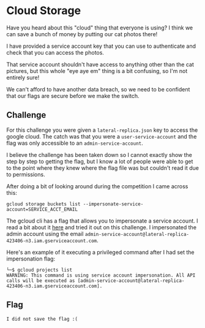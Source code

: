 # Cloud Storage

Have you heard about this "cloud" thing that everyone is using? I think we can save a bunch of money by putting our cat photos there!

I have provided a service account key that you can use to authenticate and check that you can access the photos.

That service account shouldn't have access to anything other than the cat pictures, but this whole "eye aye em" thing is a bit confusing, so I'm not entirely sure!

We can't afford to have another data breach, so we need to be confident that our flags are secure before we make the switch.

## Challenge

For this challenge you were given a `lateral-replica.json` key to access the google cloud. The catch was that you were a `user-service-account` and the flag was only accessible to an `admin-service-account`.

I believe the challenge has been taken down so I cannot exactly show the step by step to getting the flag, but I know a lot of people were able to get to the point where they knew where the flag file was but couldn't read it due to permissions.

After doing a bit of looking around during the competition I came across this:

```
gcloud storage buckets list --impersonate-service-account=SERVICE_ACCT_EMAIL
```

The gcloud cli has a flag that allows you to impersonate a service account. I read a bit about it [here](https://cloud.google.com/docs/authentication/use-service-account-impersonation) and tried it out on this challenge. I impersonated the admin account using the email `admin-service-account@lateral-replica-423406-n3.iam.gserviceaccount.com`.

Here's an example of it executing a privileged command after I had set the impersonation flag:
```
└─$ gcloud projects list
WARNING: This command is using service account impersonation. All API calls will be executed as [admin-service-account@lateral-replica-423406-n3.iam.gserviceaccount.com].
```


## Flag

`I did not save the flag :(`